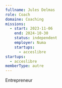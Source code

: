 ```yaml
---
fullname: Jules Delmas
role: Coach
domaine: Coaching
missions:
  - start: 2023-11-06
    end: 2024-10-30
    status: independent
    employer: Numa
    startups:
      - acceslibre
startups:
  - acceslibre
memberType: autre
---
```

Entrepreneur